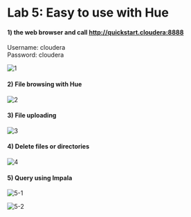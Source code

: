 # Lab 5: Easy to use with Hue

#### 1) the web browser and call http://quickstart.cloudera:8888  

Username: cloudera  
Password: cloudera  

![1](https://github.com/innosoft-mis/de/blob/master/lab/img/05/01.png)

#### 2) File browsing with Hue

![2](https://github.com/innosoft-mis/de/blob/master/lab/img/05/02.png)
 
#### 3) File uploading 
 
![3](https://github.com/innosoft-mis/de/blob/master/lab/img/05/03.png)
 
#### 4) Delete files or directories

![4](https://github.com/innosoft-mis/de/blob/master/lab/img/05/04.png)
 
#### 5) Query using Impala

![5-1](https://github.com/innosoft-mis/de/blob/master/lab/img/05/05-1.png)

![5-2](https://github.com/innosoft-mis/de/blob/master/lab/img/05/05-2.png)
 
 
